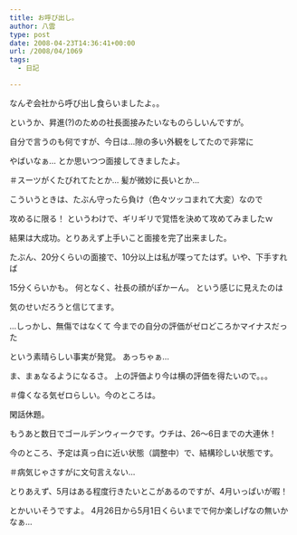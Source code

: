 ```yaml
---
title: お呼び出し。
author: 八雲
type: post
date: 2008-04-23T14:36:41+00:00
url: /2008/04/1069
tags:
  - 日記

---
```

なんぞ会社から呼び出し食らいましたよ。。
  
というか、昇進(?)のための社長面接みたいなものらしいんですが。

自分で言うのも何ですが、今日は…隙の多い外観をしてたので非常に
  
やばいなぁ… とか思いつつ面接してきましたよ。
  
＃スーツがくたびれてたとか… 髪が微妙に長いとか…

こういうときは、たぶん守ったら負け（色々ツッコまれて大変）なので
  
攻めるに限る！ というわけで、ギリギリで覚悟を決めて攻めてみましたｗ

結果は大成功。とりあえず上手いこと面接を完了出来ました。
  
たぶん、20分くらいの面接で、10分以上は私が喋ってたはず。いや、下手すれば
  
15分くらいかも。 何となく、社長の顔がぽかーん。 という感じに見えたのは
  
気のせいだろうと信じてます。

…しっかし、無傷ではなくて 今までの自分の評価がゼロどころかマイナスだった
  
という素晴らしい事実が発覚。 あっちゃぁ…
  
ま、まぁなるようになるさ。 上の評価より今は横の評価を得たいので。。。
  
＃偉くなる気ゼロらしい。今のところは。

閑話休題。

もうあと数日でゴールデンウィークです。ウチは、26～6日までの大連休！
  
今のところ、予定は真っ白に近い状態（調整中）で、結構珍しい状態です。
  
＃病気じゃさすがに文句言えない…
  
とりあえず、5月はある程度行きたいとこがあるのですが、4月いっぱいが暇！
  
とかいいそうですよ。 4月26日から5月1日くらいまでで何か楽しげなの無いかなぁ…
